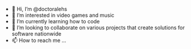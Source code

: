 - 👋 Hi, I’m @doctoralehs
- 👀 I’m interested in video games and music
- 🌱 I’m currently learning how to code
- 💞️ I’m looking to collaborate on various projects that create solutions for software nationwide
- 📫 How to reach me ...

<!---
doctoralehs/doctoralehs is a ✨ special ✨ repository because its `README.md` (this file) appears on your GitHub profile.
You can click the Preview link to take a look at your changes.
--->

